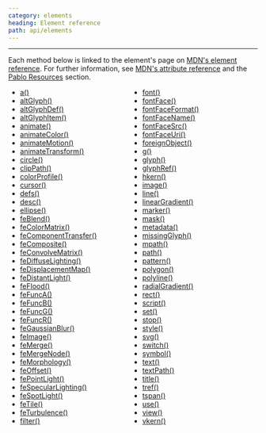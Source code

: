 ```yaml
---
category: elements
heading: Element reference
path: api/elements
---
```


---

Each method below is linked to the element's page on [MDN's element reference][mdn-svg-el]. For further information, see [MDN's attribute reference][mdn-svg-attr] and the [Pablo Resources][resources] section.

<style class="multi-column">
    style.multi-column + ul {
        column-count: 2;
        -moz-column-count: 2;
        -webkit-column-count: 2;
        -o-column-count: 2;
        -ms-column-count: 2;
    }
</style>

<ul>
    <li><a href="https://developer.mozilla.org/docs/SVG/Element/a" target="_blank">a()</a></li>
    <li><a href="https://developer.mozilla.org/docs/SVG/Element/altGlyph" target="_blank">altGlyph()</a></li>
    <li><a href="https://developer.mozilla.org/docs/SVG/Element/altGlyphDef" target="_blank">altGlyphDef()</a></li>
    <li><a href="https://developer.mozilla.org/docs/SVG/Element/altGlyphItem" target="_blank">altGlyphItem()</a></li>
    <li><a href="https://developer.mozilla.org/docs/SVG/Element/animate" target="_blank">animate()</a></li>
    <li><a href="https://developer.mozilla.org/docs/SVG/Element/animateColor" target="_blank">animateColor()</a></li>
    <li><a href="https://developer.mozilla.org/docs/SVG/Element/animateMotion" target="_blank">animateMotion()</a></li>
    <li><a href="https://developer.mozilla.org/docs/SVG/Element/animateTransform" target="_blank">animateTransform()</a></li>
    <li><a href="https://developer.mozilla.org/docs/SVG/Element/circle" target="_blank">circle()</a></li>
    <li><a href="https://developer.mozilla.org/docs/SVG/Element/clipPath" target="_blank">clipPath()</a></li>
    <li><a href="https://developer.mozilla.org/docs/SVG/Element/color-profile" target="_blank">colorProfile()</a></li>
    <li><a href="https://developer.mozilla.org/docs/SVG/Element/cursor" target="_blank">cursor()</a></li>
    <li><a href="https://developer.mozilla.org/docs/SVG/Element/defs" target="_blank">defs()</a></li>
    <li><a href="https://developer.mozilla.org/docs/SVG/Element/desc" target="_blank">desc()</a></li>
    <li><a href="https://developer.mozilla.org/docs/SVG/Element/ellipse" target="_blank">ellipse()</a></li>
    <li><a href="https://developer.mozilla.org/docs/SVG/Element/feBlend" target="_blank">feBlend()</a></li>
    <li><a href="https://developer.mozilla.org/docs/SVG/Element/feColorMatrix" target="_blank">feColorMatrix()</a></li>
    <li><a href="https://developer.mozilla.org/docs/SVG/Element/feComponentTransfer" target="_blank">feComponentTransfer()</a></li>
    <li><a href="https://developer.mozilla.org/docs/SVG/Element/feComposite" target="_blank">feComposite()</a></li>
    <li><a href="https://developer.mozilla.org/docs/SVG/Element/feConvolveMatrix" target="_blank">feConvolveMatrix()</a></li>
    <li><a href="https://developer.mozilla.org/docs/SVG/Element/feDiffuseLighting" target="_blank">feDiffuseLighting()</a></li>
    <li><a href="https://developer.mozilla.org/docs/SVG/Element/feDisplacementMap" target="_blank">feDisplacementMap()</a></li>
    <li><a href="https://developer.mozilla.org/docs/SVG/Element/feDistantLight" target="_blank">feDistantLight()</a></li>
    <li><a href="https://developer.mozilla.org/docs/SVG/Element/feFlood" target="_blank">feFlood()</a></li>
    <li><a href="https://developer.mozilla.org/docs/SVG/Element/feFuncA" target="_blank">feFuncA()</a></li>
    <li><a href="https://developer.mozilla.org/docs/SVG/Element/feFuncB" target="_blank">feFuncB()</a></li>
    <li><a href="https://developer.mozilla.org/docs/SVG/Element/feFuncG" target="_blank">feFuncG()</a></li>
    <li><a href="https://developer.mozilla.org/docs/SVG/Element/feFuncR" target="_blank">feFuncR()</a></li>
    <li><a href="https://developer.mozilla.org/docs/SVG/Element/feGaussianBlur" target="_blank">feGaussianBlur()</a></li>
    <li><a href="https://developer.mozilla.org/docs/SVG/Element/feImage" target="_blank">feImage()</a></li>
    <li><a href="https://developer.mozilla.org/docs/SVG/Element/feMerge" target="_blank">feMerge()</a></li>
    <li><a href="https://developer.mozilla.org/docs/SVG/Element/feMergeNode" target="_blank">feMergeNode()</a></li>
    <li><a href="https://developer.mozilla.org/docs/SVG/Element/feMorphology" target="_blank">feMorphology()</a></li>
    <li><a href="https://developer.mozilla.org/docs/SVG/Element/feOffset" target="_blank">feOffset()</a></li>
    <li><a href="https://developer.mozilla.org/docs/SVG/Element/fePointLight" target="_blank">fePointLight()</a></li>
    <li><a href="https://developer.mozilla.org/docs/SVG/Element/feSpecularLighting" target="_blank">feSpecularLighting()</a></li>
    <li><a href="https://developer.mozilla.org/docs/SVG/Element/feSpotLight" target="_blank">feSpotLight()</a></li>
    <li><a href="https://developer.mozilla.org/docs/SVG/Element/feTile" target="_blank">feTile()</a></li>
    <li><a href="https://developer.mozilla.org/docs/SVG/Element/feTurbulence" target="_blank">feTurbulence()</a></li>
    <li><a href="https://developer.mozilla.org/docs/SVG/Element/filter" target="_blank">filter()</a></li>
    <li><a href="https://developer.mozilla.org/docs/SVG/Element/font" target="_blank">font()</a></li>
    <li><a href="https://developer.mozilla.org/docs/SVG/Element/font-face" target="_blank">fontFace()</a></li>
    <li><a href="https://developer.mozilla.org/docs/SVG/Element/font-face-format" target="_blank">fontFaceFormat()</a></li>
    <li><a href="https://developer.mozilla.org/docs/SVG/Element/font-face-name" target="_blank">fontFaceName()</a></li>
    <li><a href="https://developer.mozilla.org/docs/SVG/Element/font-face-src" target="_blank">fontFaceSrc()</a></li>
    <li><a href="https://developer.mozilla.org/docs/SVG/Element/font-face-uri" target="_blank">fontFaceUri()</a></li>
    <li><a href="https://developer.mozilla.org/docs/SVG/Element/foreignObject" target="_blank">foreignObject()</a></li>
    <li><a href="https://developer.mozilla.org/docs/SVG/Element/g" target="_blank">g()</a></li>
    <li><a href="https://developer.mozilla.org/docs/SVG/Element/glyph" target="_blank">glyph()</a></li>
    <li><a href="https://developer.mozilla.org/docs/SVG/Element/glyphRef" target="_blank">glyphRef()</a></li>
    <li><a href="https://developer.mozilla.org/docs/SVG/Element/hkern" target="_blank">hkern()</a></li>
    <li><a href="https://developer.mozilla.org/docs/SVG/Element/image" target="_blank">image()</a></li>
    <li><a href="https://developer.mozilla.org/docs/SVG/Element/line" target="_blank">line()</a></li>
    <li><a href="https://developer.mozilla.org/docs/SVG/Element/linearGradient" target="_blank">linearGradient()</a></li>
    <li><a href="https://developer.mozilla.org/docs/SVG/Element/marker" target="_blank">marker()</a></li>
    <li><a href="https://developer.mozilla.org/docs/SVG/Element/mask" target="_blank">mask()</a></li>
    <li><a href="https://developer.mozilla.org/docs/SVG/Element/metadata" target="_blank">metadata()</a></li>
    <li><a href="https://developer.mozilla.org/docs/SVG/Element/missing-glyph" target="_blank">missingGlyph()</a></li>
    <li><a href="https://developer.mozilla.org/docs/SVG/Element/mpath" target="_blank">mpath()</a></li>
    <li><a href="https://developer.mozilla.org/docs/SVG/Element/path" target="_blank">path()</a></li>
    <li><a href="https://developer.mozilla.org/docs/SVG/Element/pattern" target="_blank">pattern()</a></li>
    <li><a href="https://developer.mozilla.org/docs/SVG/Element/polygon" target="_blank">polygon()</a></li>
    <li><a href="https://developer.mozilla.org/docs/SVG/Element/polyline" target="_blank">polyline()</a></li>
    <li><a href="https://developer.mozilla.org/docs/SVG/Element/radialGradient" target="_blank">radialGradient()</a></li>
    <li><a href="https://developer.mozilla.org/docs/SVG/Element/rect" target="_blank">rect()</a></li>
    <li><a href="https://developer.mozilla.org/docs/SVG/Element/script" target="_blank">script()</a></li>
    <li><a href="https://developer.mozilla.org/docs/SVG/Element/set" target="_blank">set()</a></li>
    <li><a href="https://developer.mozilla.org/docs/SVG/Element/stop" target="_blank">stop()</a></li>
    <li><a href="https://developer.mozilla.org/docs/SVG/Element/style" target="_blank">style()</a></li>
    <li><a href="https://developer.mozilla.org/docs/SVG/Element/svg" target="_blank">svg()</a></li>
    <li><a href="https://developer.mozilla.org/docs/SVG/Element/switch" target="_blank">switch()</a></li>
    <li><a href="https://developer.mozilla.org/docs/SVG/Element/symbol" target="_blank">symbol()</a></li>
    <li><a href="https://developer.mozilla.org/docs/SVG/Element/text" target="_blank">text()</a></li>
    <li><a href="https://developer.mozilla.org/docs/SVG/Element/textPath" target="_blank">textPath()</a></li>
    <li><a href="https://developer.mozilla.org/docs/SVG/Element/title" target="_blank">title()</a></li>
    <li><a href="https://developer.mozilla.org/docs/SVG/Element/tref" target="_blank">tref()</a></li>
    <li><a href="https://developer.mozilla.org/docs/SVG/Element/tspan" target="_blank">tspan()</a></li>
    <li><a href="https://developer.mozilla.org/docs/SVG/Element/use" target="_blank">use()</a></li>
    <li><a href="https://developer.mozilla.org/docs/SVG/Element/view" target="_blank">view()</a></li>
    <li><a href="https://developer.mozilla.org/docs/SVG/Element/vkern" target="_blank">vkern()</a></li>
</ul>


[resources]: http://pablojs.com/resources/
[mdn-svg-el]: https://developer.mozilla.org/en-US/SVG/Element
[mdn-svg-attr]: https://developer.mozilla.org/en-US/SVG/Attribute


[a]: https://developer.mozilla.org/en-US/docs/SVG/Element/a
[altGlyph]: https://developer.mozilla.org/en-US/docs/SVG/Element/altGlyph
[altGlyphDef]: https://developer.mozilla.org/en-US/docs/SVG/Element/altGlyphDef
[altGlyphItem]: https://developer.mozilla.org/en-US/docs/SVG/Element/altGlyphItem
[animate]: https://developer.mozilla.org/en-US/docs/SVG/Element/animate
[animateColor]: https://developer.mozilla.org/en-US/docs/SVG/Element/animateColor
[animateMotion]: https://developer.mozilla.org/en-US/docs/SVG/Element/animateMotion
[animateTransform]: https://developer.mozilla.org/en-US/docs/SVG/Element/animateTransform
[circle]: https://developer.mozilla.org/en-US/docs/SVG/Element/circle
[clipPath]: https://developer.mozilla.org/en-US/docs/SVG/Element/clipPath
[color-profile]: https://developer.mozilla.org/en-US/docs/SVG/Element/color-profile
[cursor]: https://developer.mozilla.org/en-US/docs/SVG/Element/cursor
[defs]: https://developer.mozilla.org/en-US/docs/SVG/Element/defs
[desc]: https://developer.mozilla.org/en-US/docs/SVG/Element/desc
[ellipse]: https://developer.mozilla.org/en-US/docs/SVG/Element/ellipse
[feBlend]: https://developer.mozilla.org/en-US/docs/SVG/Element/feBlend
[feColorMatrix]: https://developer.mozilla.org/en-US/docs/SVG/Element/feColorMatrix
[feComponentTransfer]: https://developer.mozilla.org/en-US/docs/SVG/Element/feComponentTransfer
[feComposite]: https://developer.mozilla.org/en-US/docs/SVG/Element/feComposite
[feConvolveMatrix]: https://developer.mozilla.org/en-US/docs/SVG/Element/feConvolveMatrix
[feDiffuseLighting]: https://developer.mozilla.org/en-US/docs/SVG/Element/feDiffuseLighting
[feDisplacementMap]: https://developer.mozilla.org/en-US/docs/SVG/Element/feDisplacementMap
[feDistantLight]: https://developer.mozilla.org/en-US/docs/SVG/Element/feDistantLight
[feFlood]: https://developer.mozilla.org/en-US/docs/SVG/Element/feFlood
[feFuncA]: https://developer.mozilla.org/en-US/docs/SVG/Element/feFuncA
[feFuncB]: https://developer.mozilla.org/en-US/docs/SVG/Element/feFuncB
[feFuncG]: https://developer.mozilla.org/en-US/docs/SVG/Element/feFuncG
[feFuncR]: https://developer.mozilla.org/en-US/docs/SVG/Element/feFuncR
[feGaussianBlur]: https://developer.mozilla.org/en-US/docs/SVG/Element/feGaussianBlur
[feImage]: https://developer.mozilla.org/en-US/docs/SVG/Element/feImage
[feMerge]: https://developer.mozilla.org/en-US/docs/SVG/Element/feMerge
[feMergeNode]: https://developer.mozilla.org/en-US/docs/SVG/Element/feMergeNode
[feMorphology]: https://developer.mozilla.org/en-US/docs/SVG/Element/feMorphology
[feOffset]: https://developer.mozilla.org/en-US/docs/SVG/Element/feOffset
[fePointLight]: https://developer.mozilla.org/en-US/docs/SVG/Element/fePointLight
[feSpecularLighting]: https://developer.mozilla.org/en-US/docs/SVG/Element/feSpecularLighting
[feSpotLight]: https://developer.mozilla.org/en-US/docs/SVG/Element/feSpotLight
[feTile]: https://developer.mozilla.org/en-US/docs/SVG/Element/feTile
[feTurbulence]: https://developer.mozilla.org/en-US/docs/SVG/Element/feTurbulence
[filter]: https://developer.mozilla.org/en-US/docs/SVG/Element/filter
[font]: https://developer.mozilla.org/en-US/docs/SVG/Element/font
[font-face]: https://developer.mozilla.org/en-US/docs/SVG/Element/font-face
[font-face-format]: https://developer.mozilla.org/en-US/docs/SVG/Element/font-face-format
[font-face-name]: https://developer.mozilla.org/en-US/docs/SVG/Element/font-face-name
[font-face-src]: https://developer.mozilla.org/en-US/docs/SVG/Element/font-face-src
[font-face-uri]: https://developer.mozilla.org/en-US/docs/SVG/Element/font-face-uri
[foreignObject]: https://developer.mozilla.org/en-US/docs/SVG/Element/foreignObject
[g]: https://developer.mozilla.org/en-US/docs/SVG/Element/g
[glyph]: https://developer.mozilla.org/en-US/docs/SVG/Element/glyph
[glyphRef]: https://developer.mozilla.org/en-US/docs/SVG/Element/glyphRef
[hkern]: https://developer.mozilla.org/en-US/docs/SVG/Element/hkern
[image]: https://developer.mozilla.org/en-US/docs/SVG/Element/image
[line]: https://developer.mozilla.org/en-US/docs/SVG/Element/line
[linearGradient]: https://developer.mozilla.org/en-US/docs/SVG/Element/linearGradient
[marker]: https://developer.mozilla.org/en-US/docs/SVG/Element/marker
[mask]: https://developer.mozilla.org/en-US/docs/SVG/Element/mask
[metadata]: https://developer.mozilla.org/en-US/docs/SVG/Element/metadata
[missing-glyph]: https://developer.mozilla.org/en-US/docs/SVG/Element/missing-glyph
[mpath]: https://developer.mozilla.org/en-US/docs/SVG/Element/mpath
[path]: https://developer.mozilla.org/en-US/docs/SVG/Element/path
[pattern]: https://developer.mozilla.org/en-US/docs/SVG/Element/pattern
[polygon]: https://developer.mozilla.org/en-US/docs/SVG/Element/polygon
[polyline]: https://developer.mozilla.org/en-US/docs/SVG/Element/polyline
[radialGradient]: https://developer.mozilla.org/en-US/docs/SVG/Element/radialGradient
[rect]: https://developer.mozilla.org/en-US/docs/SVG/Element/rect
[script]: https://developer.mozilla.org/en-US/docs/SVG/Element/script
[set]: https://developer.mozilla.org/en-US/docs/SVG/Element/set
[stop]: https://developer.mozilla.org/en-US/docs/SVG/Element/stop
[style]: https://developer.mozilla.org/en-US/docs/SVG/Element/style
[svg]: https://developer.mozilla.org/en-US/docs/SVG/Element/svg
[switch]: https://developer.mozilla.org/en-US/docs/SVG/Element/switch
[symbol]: https://developer.mozilla.org/en-US/docs/SVG/Element/symbol
[text]: https://developer.mozilla.org/en-US/docs/SVG/Element/text
[textPath]: https://developer.mozilla.org/en-US/docs/SVG/Element/textPath
[title]: https://developer.mozilla.org/en-US/docs/SVG/Element/title
[tref]: https://developer.mozilla.org/en-US/docs/SVG/Element/tref
[tspan]: https://developer.mozilla.org/en-US/docs/SVG/Element/tspan
[use]: https://developer.mozilla.org/en-US/docs/SVG/Element/use
[view]: https://developer.mozilla.org/en-US/docs/SVG/Element/view
[vkern]: https://developer.mozilla.org/en-US/docs/SVG/Element/vkern

